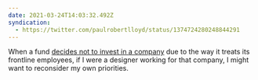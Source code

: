 ```yaml
---
date: 2021-03-24T14:03:32.492Z
syndication:
  - https://twitter.com/paulrobertlloyd/status/1374724280248844291
---
```


When a fund [decides not to invest in a company](https://www.theguardian.com/uk-news/2021/mar/24/top-uk-fund-refuses-to-invest-in-deliveroo-amid-concern-over-riders-rights) due to the way it treats its frontline employees, if I were a designer working for that company, I might want to reconsider my own priorities.
